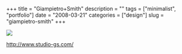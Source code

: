 +++
title = "Giampietro+Smith"
description = ""
tags = ["minimalist", "portfolio"]
date = "2008-03-21"
categories = ["design"]
slug = "giampietro-smith"
+++


 

  <div id="screens-thumbs" class="clearfix">
    <div class="txt-center" id="design-submission"><a href="http://www.studio-gs.com/"><img id='bluga-thumbnail-800' class='bluga-thumbnail large' src='http://media.konigi.com/bluga/
wt47f2778fc8e22_0.jpg'/></a></div>  
  </div>   
<p><a href="http://www.studio-gs.com/">http://www.studio-gs.com/</a></p>




